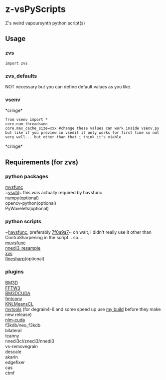 # z-vsPyScripts
Z's weird vapoursynth python script(s)

## Usage
### zvs
`import zvs`
### zvs_defaults
NOT necessary but you can define default values as you like.
### vsenv
\*cringe\*
```
from vsenv import *
core.num_threads=nn
core.max_cache_size=xxx #change these values can work inside vsenv.py but like if you preview in vsedit it only works for first time so not very well... but other than that i think it's viable
```
\*cringe\*

## Requirements (for zvs)

### python packages
[mvsfunc](https://github.com/HomeOfVapourSynthEvolution/mvsfunc)  
~[vsutil](https://github.com/Irrational-Encoding-Wizardry/vsutil)~ this was actually required by havsfunc  
numpy(optional)  
opencv-python(optional)  
PyWavelets(optional)  

### python scripts
~[havsfunc](https://github.com/HomeOfVapourSynthEvolution/havsfunc), preferably [7f0a9a7](https://github.com/HomeOfVapourSynthEvolution/havsfunc/tree/7f0a9a7a37b60a05b9f408024d203e511e544a61)~ oh wait, i didn't really use it other than ContraSharpening in the script... so...  
[muvsfunc](https://github.com/WolframRhodium/muvsfunc)  
[nnedi3_resample](https://github.com/HomeOfVapourSynthEvolution/nnedi3_resample)  
[xvs](https://github.com/xyx98/my-vapoursynth-script)  
[finesharp](https://gist.github.com/4re/8676fd350d4b5b223ab9)(optional)  

### plugins
[BM3D](https://github.com/HomeOfVapourSynthEvolution/VapourSynth-BM3D)  
[FFTW3](http://www.fftw.org/install/windows.html)  
[BM3DCUDA](https://github.com/WolframRhodium/VapourSynth-BM3DCUDA)  
[fmtconv](https://github.com/EleonoreMizo/fmtconv)  
[KNLMeansCL](https://github.com/AmusementClub/KNLMeansCL)  
[mvtools](https://github.com/dubhater/vapoursynth-mvtools) (for degrain4-6 and some speed up use [my build](https://github.com/Mr-Z-2697/vapoursynth-mvtools/releases) before they make new release)  
[nlm-cuda](https://github.com/AmusementClub/vs-nlm-cuda)  
f3kdb/neo_f3kdb  
bilateral  
tcanny  
nnedi3cl/znedi3/nnedi3  
vs-removegrain  
descale  
akarin  
edgefixer  
cas  
ctmf
